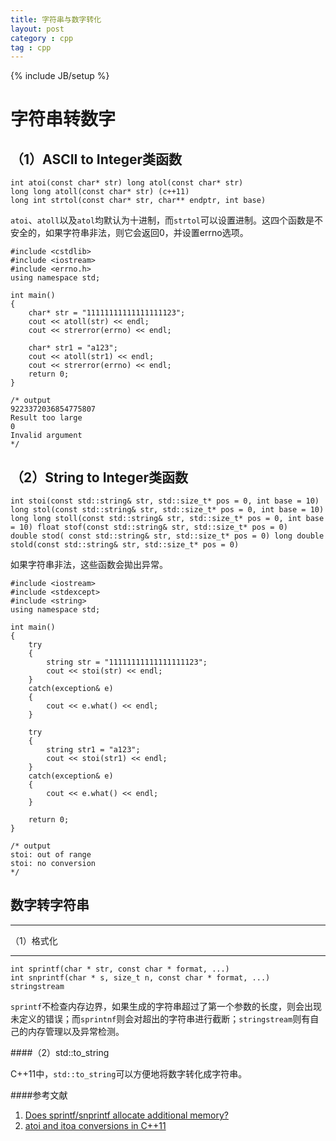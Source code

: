 ```yaml
---
title: 字符串与数字转化
layout: post
category : cpp
tag : cpp
---
```

{% include JB/setup %}


字符串转数字
===

（1）ASCII to Integer类函数
---

	int atoi(const char* str) long atol(const char* str)
	long long atoll(const char* str) (c++11)
	long int strtol(const char* str, char** endptr, int base)
	
`atoi`、`atoll`以及`atol`均默认为十进制，而`strtol`可以设置进制。这四个函数是不安全的，如果字符串非法，则它会返回0，并设置errno选项。

	#include <cstdlib>
	#include <iostream>
	#include <errno.h>
	using namespace std;
	
	int main()
	{
		char* str = "11111111111111111123";
		cout << atoll(str) << endl;
		cout << strerror(errno) << endl;
	
		char* str1 = "a123";
		cout << atoll(str1) << endl;
		cout << strerror(errno) << endl;
		return 0;
	}
	
	/* output
	9223372036854775807
	Result too large
	0
	Invalid argument
	*/


	
（2）String to Integer类函数
---

	int stoi(const std::string& str, std::size_t* pos = 0, int base = 10)
	long stol(const std::string& str, std::size_t* pos = 0, int base = 10)
	long long stoll(const std::string& str, std::size_t* pos = 0, int base = 10) float stof(const std::string& str, std::size_t* pos = 0)
	double stod( const std::string& str, std::size_t* pos = 0) long double stold(const std::string& str, std::size_t* pos = 0)
	
如果字符串非法，这些函数会拋出异常。
	
	#include <iostream>
	#include <stdexcept>
	#include <string>
	using namespace std;
	
	int main()
	{
		try
		{
			string str = "11111111111111111123";
			cout << stoi(str) << endl;
		}
		catch(exception& e)
		{
			cout << e.what() << endl;
		}
	
		try
		{
			string str1 = "a123";
			cout << stoi(str1) << endl;
		}
		catch(exception& e)
		{
			cout << e.what() << endl;
		}
	
		return 0;
	}
	
	/* output
	stoi: out of range
	stoi: no conversion
	*/

数字转字符串
-----------
__________

（1）格式化

__________

	int sprintf(char * str, const char * format, ...)
	int snprintf(char * s, size_t n, const char * format, ...)
	stringstream
	
`sprintf`不检查内存边界，如果生成的字符串超过了第一个参数的长度，则会出现未定义的错误；而`sprintnf`则会对超出的字符串进行截断；`stringstream`则有自己的内存管理以及异常检测。

####（2）std::to_string

C++11中，`std::to_string`可以方便地将数字转化成字符串。


####参考文献

1. [Does sprintf/snprintf allocate additional memory?](http://stackoverflow.com/questions/28570170/does-sprintf-snprintf-allocate-additional-memory)
2. [atoi and itoa conversions in C++11](https://www.ibm.com/developerworks/community/blogs/5894415f-be62-4bc0-81c5-3956e82276f3/entry/atoi_and_itoa_conversions_in_c_11?lang=zh)
